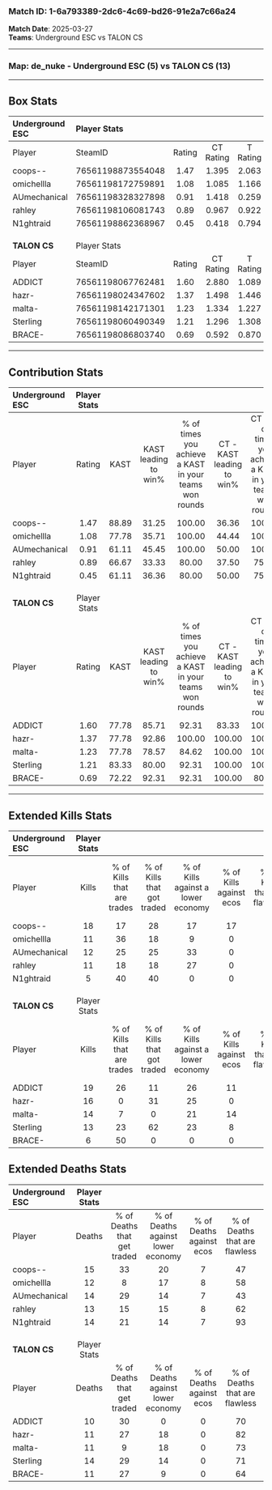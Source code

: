 ### Match ID: 1-6a793389-2dc6-4c69-bd26-91e2a7c66a24  
**Match Date**: 2025-03-27  
**Teams**: Underground ESC vs TALON CS  

---  

### **Map**: de_nuke - Underground ESC (5) vs TALON CS (13)  
---  

## Box Stats  

| **Underground ESC** | Player Stats      |        |           |          |       |       |       |         |        |      |     |
| :- | :- | :-: | :-: | :-: | :-: | :-: | :-: | :-: | :-: | :-: | :-: |
| Player              | SteamID           | Rating | CT Rating | T Rating | KAST  |  ADR  | Kills | Assists | Deaths | K/D  | HS% |
| coops--             | 76561198873554048 |  1.47  |   1.395   |  2.063   | 88.89 | 102.5 |  18   |    2    |   15   | 1.20 | 66  |
| omichellla          | 76561198172759891 |  1.08  |   1.085   |  1.166   | 77.78 | 75.4  |  11   |    7    |   12   | 0.92 | 54  |
| AUmechanical        | 76561198328327898 |  0.91  |   1.418   |  0.259   | 61.11 | 72.7  |  12   |    2    |   14   | 0.86 | 50  |
| rahley              | 76561198106081743 |  0.89  |   0.967   |  0.922   | 66.67 | 57.8  |  11   |    3    |   13   | 0.85 | 36  |
| N1ghtraid           | 76561198862368967 |  0.45  |   0.418   |  0.794   | 61.11 | 33.6  |   5   |    2    |   14   | 0.36 |  0  |
|                     |                   |        |           |          |       |       |       |         |        |      |     |
|                     |                   |        |           |          |       |       |       |         |        |      |     |
|                     |                   |        |           |          |       |       |       |         |        |      |     |
| **TALON CS**        | Player Stats      |        |           |          |       |       |       |         |        |      |     |
| Player              | SteamID           | Rating | CT Rating | T Rating | KAST  |  ADR  | Kills | Assists | Deaths | K/D  | HS% |
| ADDICT              | 76561198067762481 |  1.60  |   2.880   |  1.089   | 77.78 | 104.2 |  19   |    3    |   10   | 1.90 | 73  |
| hazr-               | 76561198024347602 |  1.37  |   1.498   |  1.446   | 77.78 | 89.4  |  16   |    3    |   11   | 1.45 | 68  |
| malta-              | 76561198142171301 |  1.23  |   1.334   |  1.227   | 77.78 | 71.8  |  14   |    5    |   11   | 1.27 | 57  |
| Sterling            | 76561198060490349 |  1.21  |   1.296   |  1.308   | 83.33 | 91.8  |  13   |    7    |   14   | 0.93 | 61  |
| BRACE-              | 76561198086803740 |  0.69  |   0.592   |  0.870   | 72.22 | 38.7  |   6   |    2    |   11   | 0.55 | 50  |
---  

## Contribution Stats  

| **Underground ESC** | Player Stats |       |                      |                                                        |                           |                                                             |                          |                                                            |
| :- | :-: | :-: | :-: | :-: | :-: | :-: | :-: | :-: |
| Player              |    Rating    | KAST  | KAST leading to win% | % of times you achieve a KAST in your teams won rounds | CT - KAST leading to win% | CT - % of times you achieve a KAST in your teams won rounds | T - KAST leading to win% | T - % of times you achieve a KAST in your teams won rounds |
| coops--             |     1.47     | 88.89 |        31.25         |                         100.00                         |           36.36           |                           100.00                            |          20.00           |                           100.00                           |
| omichellla          |     1.08     | 77.78 |        35.71         |                         100.00                         |           44.44           |                           100.00                            |          20.00           |                           100.00                           |
| AUmechanical        |     0.91     | 61.11 |        45.45         |                         100.00                         |           50.00           |                           100.00                            |          33.33           |                           100.00                           |
| rahley              |     0.89     | 66.67 |        33.33         |                         80.00                          |           37.50           |                            75.00                            |          25.00           |                           100.00                           |
| N1ghtraid           |     0.45     | 61.11 |        36.36         |                         80.00                          |           50.00           |                            75.00                            |          20.00           |                           100.00                           |
|                     |              |       |                      |                                                        |                           |                                                             |                          |                                                            |
|                     |              |       |                      |                                                        |                           |                                                             |                          |                                                            |
|                     |              |       |                      |                                                        |                           |                                                             |                          |                                                            |
| **TALON CS**        | Player Stats |       |                      |                                                        |                           |                                                             |                          |                                                            |
| Player              |    Rating    | KAST  | KAST leading to win% | % of times you achieve a KAST in your teams won rounds | CT - KAST leading to win% | CT - % of times you achieve a KAST in your teams won rounds | T - KAST leading to win% | T - % of times you achieve a KAST in your teams won rounds |
| ADDICT              |     1.60     | 77.78 |        85.71         |                         92.31                          |           83.33           |                           100.00                            |          87.50           |                           87.50                            |
| hazr-               |     1.37     | 77.78 |        92.86         |                         100.00                         |          100.00           |                           100.00                            |          88.89           |                           100.00                           |
| malta-              |     1.23     | 77.78 |        78.57         |                         84.62                          |          100.00           |                           100.00                            |          66.67           |                           75.00                            |
| Sterling            |     1.21     | 83.33 |        80.00         |                         92.31                          |          100.00           |                           100.00                            |          70.00           |                           87.50                            |
| BRACE-              |     0.69     | 72.22 |        92.31         |                         92.31                          |          100.00           |                            80.00                            |          88.89           |                           100.00                           |
---  

## Extended Kills Stats  

| **Underground ESC** | Player Stats |                            |                            |                                    |                         |                              |                                 |                                       |                    |           |
| :- | :-: | :-: | :-: | :-: | :-: | :-: | :-: | :-: | :-: | :-: |
| Player              |    Kills     | % of Kills that are trades | % of Kills that got traded | % of Kills against a lower economy | % of Kills against ecos | % of Kills that are flawless | % of Kills that are close duels | % of Kills that are assisted by flash | Pistol Round Kills | AWP Kills |
| coops--             |      18      |             17             |             28             |                 17                 |           17            |              72              |                0                |                   0                   |         6          |     0     |
| omichellla          |      11      |             36             |             18             |                 9                  |            0            |              82              |                9                |                   0                   |         1          |     0     |
| AUmechanical        |      12      |             25             |             25             |                 33                 |            0            |              67              |                0                |                   0                   |         0          |     0     |
| rahley              |      11      |             18             |             18             |                 27                 |            0            |              64              |               18                |                   0                   |         1          |     0     |
| N1ghtraid           |      5       |             40             |             40             |                 0                  |            0            |              60              |                0                |                   0                   |         0          |     3     |
|                     |              |                            |                            |                                    |                         |                              |                                 |                                       |                    |           |
|                     |              |                            |                            |                                    |                         |                              |                                 |                                       |                    |           |
|                     |              |                            |                            |                                    |                         |                              |                                 |                                       |                    |           |
| **TALON CS**        | Player Stats |                            |                            |                                    |                         |                              |                                 |                                       |                    |           |
| Player              |    Kills     | % of Kills that are trades | % of Kills that got traded | % of Kills against a lower economy | % of Kills against ecos | % of Kills that are flawless | % of Kills that are close duels | % of Kills that are assisted by flash | Pistol Round Kills | AWP Kills |
| ADDICT              |      19      |             26             |             11             |                 26                 |           11            |              53              |               11                |                   0                   |         4          |     0     |
| hazr-               |      16      |             0              |             31             |                 25                 |            0            |              63              |                6                |                   0                   |         0          |     0     |
| malta-              |      14      |             7              |             0              |                 21                 |           14            |              71              |                0                |                   0                   |         2          |     0     |
| Sterling            |      13      |             23             |             62             |                 23                 |            8            |              69              |                0                |                   0                   |         1          |     1     |
| BRACE-              |      6       |             50             |             0              |                 0                  |            0            |              33              |               33                |                   0                   |         0          |     0     |
## Extended Deaths Stats  

| **Underground ESC** | Player Stats |                             |                                   |                          |                               |                            |                           |               |
| :- | :-: | :-: | :-: | :-: | :-: | :-: | :-: | :-: |
| Player              |    Deaths    | % of Deaths that get traded | % of Deaths against lower economy | % of Deaths against ecos | % of Deaths that are flawless | % of Deaths that are close | % of Deaths while blinded | Deaths to AWP |
| coops--             |      15      |             33              |                20                 |            7             |              47               |             13             |             0             |       0       |
| omichellla          |      12      |              8              |                17                 |            8             |              58               |             17             |             0             |       0       |
| AUmechanical        |      14      |             29              |                14                 |            7             |              43               |             0              |             0             |       1       |
| rahley              |      13      |             15              |                15                 |            8             |              62               |             8              |             0             |       0       |
| N1ghtraid           |      14      |             21              |                14                 |            7             |              93               |             0              |             0             |       0       |
|                     |              |                             |                                   |                          |                               |                            |                           |               |
|                     |              |                             |                                   |                          |                               |                            |                           |               |
|                     |              |                             |                                   |                          |                               |                            |                           |               |
| **TALON CS**        | Player Stats |                             |                                   |                          |                               |                            |                           |               |
| Player              |    Deaths    | % of Deaths that get traded | % of Deaths against lower economy | % of Deaths against ecos | % of Deaths that are flawless | % of Deaths that are close | % of Deaths while blinded | Deaths to AWP |
| ADDICT              |      10      |             30              |                 0                 |            0             |              70               |             10             |             0             |       0       |
| hazr-               |      11      |             27              |                18                 |            0             |              82               |             0              |             0             |       0       |
| malta-              |      11      |              9              |                18                 |            0             |              73               |             0              |             0             |       1       |
| Sterling            |      14      |             29              |                14                 |            0             |              71               |             7              |             0             |       2       |
| BRACE-              |      11      |             27              |                 9                 |            0             |              64               |             9              |             0             |       0       |
